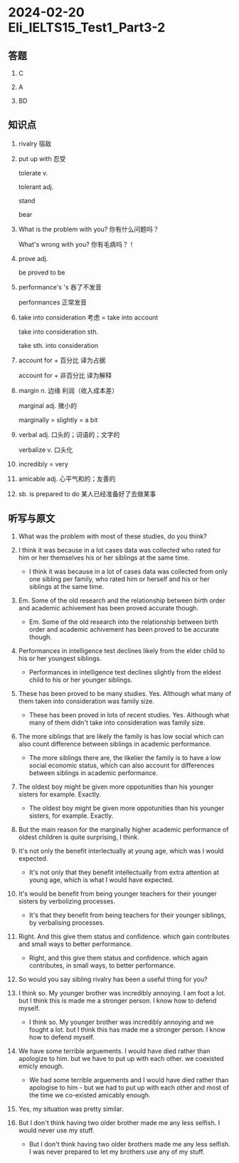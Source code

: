 # 2024-02-20 Eli_IELTS15_Test1_Part3-2

## 答题

1. C

2. A

3. BD

## 知识点

1. rivalry 宿敌

2. put up with 忍受

   tolerate v.

   tolerant adj.

   stand

   bear

3. What is the problem with you? 你有什么问题吗？

   What's wrong with you? 你有毛病吗？！

4. prove adj.

   be proved to be

5. performance's 's 吞了不发音

   performances 正常发音

6. take into consideration 考虑 = take into account

   take into consideration sth.

   take sth. into consideration

7. account for + 百分比 译为占据

   account for + 非百分比 译为解释

8. margin n. 边缘 利润（收入成本差）

   marginal adj. 微小的

   marginally = slightly = a bit

9. verbal adj. 口头的；词语的；文字的

   verbalize v. 口头化

10. incredibly = very

11. amicable adj. 心平气和的；友善的

12. sb. is prepared to do 某人已经准备好了去做某事

## 听写与原文

1. What was the problem with most of these studies, do you think?

2. I think it was because in a lot cases data was collected who rated for him or her themselves his or her siblings at the same time.

   - I think it was because in a lot of cases data was collected from only one sibling per family, who rated him or herself and his or her siblings at the same time.

3. Em. Some of the old research and the relationship between birth order and academic achivement has been proved accurate though.

   - Em. Some of the old research into the relationship between birth order and academic achivement has been proved to be accurate though.

4. Performances in intelligence test declines likely from the elder child to his or her youngest siblings.

   - Performances in intelligence test declines slightly from the eldest child to his or her younger siblings.

5. These has been proved to be many studies. Yes. Although what many of them taken into consideration was family size.

   - These has been proved in lots of recent studies. Yes. Although what many of them didn't take into consideration was family size.

6. The more siblings that are likely the family is has low social which can also count difference between siblings in academic performance.

   - The more siblings there are, the likelier the family is to have a low social economic status, which can also account for differences between siblings in academic performance.

7. The oldest boy might be given more oppotunities than his younger sisters for example. Exactly.

   - The oldest boy might be given more oppotunities than his younger sisters, for example. Exactly.

8. But the main reason for the marginally higher academic performance of oldest children is quite surprising, I think.

9. It's not only the benefit interlectually at young age, which was I would expected.

   - It's not only that they benefit intellectually from extra attention at young age, which is what I would have expected.

10. It's would be benefit from being younger teachers for their younger sisters by verbolizing processes.

    - It's that they benefit from being teachers for their younger siblings, by verbalising processes.

11. Right. And this give them status and confidence. which gain contributes and small ways to better performance.

    - Right, and this give them status and confidence. which again contributes, in small ways, to better performance.

12. So would you say sibling rivalry has been a useful thing for you?

13. I think so. My younger brother was incredibly annoying. I am foot a lot. but I think this is made me a stronger person. I know how to defend myself.

    - I think so. My younger brother was incredibly annoying and we fought a lot. but I think this has made me a stronger person. I know how to defend myself.

14. We have some terrible arguements. I would have died rather than apologize to him. but we have to put up with each other. we coexisted emicly enough.

    - We had some terrible arguements and I would have died rather than apologise to him - but we had to put up with each other and most of the time we co-existed amicably enough.

15. Yes, my situation was pretty similar.

16. But I don't think having two older brother made me any less selfish. I would never use my stuff.

    - But I don't think having two older brothers made me any less selfish. I was never prepared to let my brothers use any of my stuff.
